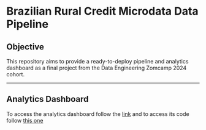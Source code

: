 # Brazilian Rural Credit Microdata Data Pipeline 

## Objective

This repository aims to provide a ready-to-deploy pipeline and analytics dashboard as a final project from the Data Engineering Zomcamp 2024 cohort.

--------

## Analytics Dashboard
To access the analytics dashboard follow the [link](https://gabese.shinyapps.io/brazil_rural_credit/) and to access its code follow [this one](https://github.com/folhesgabriel/brc-dash/tree/main)
